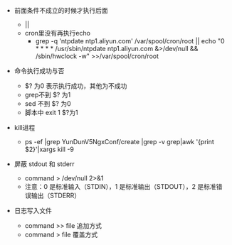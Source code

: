 * 前面条件不成立的时候才执行后面
    * ||
    * cron里没有再执行echo
        * grep -q 'ntpdate ntp1.aliyun.com' /var/spool/cron/root || echo "0 * * * * /usr/sbin/ntpdate ntp1.aliyun.com &>/dev/null && /sbin/hwclock -w" >>/var/spool/cron/root
    
* 命令执行成功与否
    * $? 为0 表示执行成功，其他为不成功
    * grep不到 $? 为1
    * sed 不到 $? 为0
    * 脚本中 exit 1 $?为1
    
* kill进程
    * ps -ef |grep YunDunV5NgxConf/create |grep -v grep|awk '{print $2}'|xargs kill -9

* 屏蔽 stdout 和 stderr
    * command > /dev/null 2>&1
    * 注意：0 是标准输入（STDIN），1 是标准输出（STDOUT），2 是标准错误输出（STDERR）
* 日志写入文件
    * command >> file 追加方式
    * command > file  覆盖方式